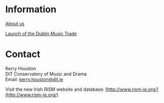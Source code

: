 # Information

[About us](/working-groups/ireland/home.html)

[Launch of the Dublin Music Trade](/working-groups/ireland/dublin.html)

# Contact

Kerry Houston   
DIT Conservatory of Music and Drama  
Email: [kerry.houston@dit.ie](mailto:kerry.houston@dit.ie)

Visit the new Irish RISM website and database: [http://www.rism-ie.org/](http://www.rism-ie.org/)